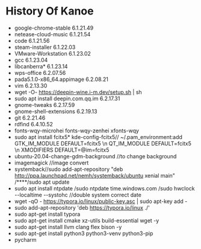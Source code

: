  # History Of Kanoe
*  google-chrome-stable 6.1.21.49
*  netease-cloud-music 6.1.21.54
*  code 6.1.21.56
*  steam-installer 6.1.22.03
*  VMware-Workstation 6.1.23.02
*  gcc 6.1.23.04
*  libcanberra* 6.1.23.14
*  wps-office 6.2.07.56
*  pada5.1.0-x86_64.appimage 6.2.08.21
*  vim 6.2.13.30
*  wget -O- https://deepin-wine.i-m.dev/setup.sh | sh
*  sudo apt install deepin.com.qq.im 6.2.17.31
*  gnome-tweaks 6.2.17.59
*  gnome-shell-extensions 6.2.19.13
*  git 6.2.21.46
*  rdfind 6.4.10.52
*  fonts-wqy-microhei	fonts-wqy-zenhei	xfonts-wqy	
*  sudo apt install fcitx5* kde-config-fcitx5// ~/.pam_environment:add  GTK_IM_MODULE DEFAULT=fcitx5 \n QT_IM_MODULE  DEFAULT=fcitx5 \n XMODIFIERS    DEFAULT=@im=fcitx5
*  ubuntu-20.04-change-gdm-background //to change background
*  imagemagick //image convert
*  systemback//sudo add-apt-repository "deb http://ppa.launchpad.net/nemh/systemback/ubuntu xenial main" /****/sudo apt update 
*  sudo apt install ntpdate  /sudo ntpdate time.windows.com  /sudo hwclock --localtime --systohc //double system correct date
* wget -qO - https://typora.io/linux/public-key.asc | sudo apt-key add -
* sudo add-apt-repository 'deb https://typora.io/linux ./'
* sudo apt-get install typora
*  sudo apt-get install cmake xz-utils build-essential wget -y
*  sudo apt-get install llvm clang flex bison -y
*  sudo apt-get install python3 python3-venv python3-pip
*	pycharm